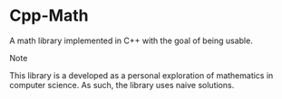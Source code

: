 # Cpp-Math

A math library implemented in C++ with the goal of being usable.

> [!NOTE]
> This library is a developed as a personal exploration of mathematics in computer science. As such, the library uses naive solutions.
